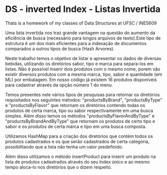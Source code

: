 # DS - inverted Index - Listas Invertida
Thats is a homework of my classes of Data Structures at UFSC / INE5609

Uma lista invertida nos traz grande vantagem na questão do aumento da eficiência de busca (necessário para longos arquivos de texto).Este tipo de estrutura é um dos mais eficientes para a indexação de documentos comparados a outros 
tipos de busca (Hash Arvores).

Neste trabalho temos o objetivo de listar e apresentar os dados de diversas bebidas, utilizando os diretórios sabor, tipo e marca para separa-los em listas. Não é possível inserir dois produtos com o mesmo nome, porem vão existir diversos produtos com a mesma marca, tipo, sabor e quantidade (em ML) por embalagem. Em nosso código já existem 16 produtos disponíveis para cadastrar através da opção número 1 do menu.

Temos presentes nele vários tipos de pesquisas para retornar os diretórios requisitados nos seguintes métodos: "productsByBrand", "productsByType" e "productsByFlavor" que retornam os diretórios contendo todas os produtos de certa marca, tipo ou sabor respectivamente em uma busca simples. Além disso temos os métodos "productsByFlavorAndByType" e "productsByBrandAndByType" que retornam os produtos de certo tipo e sabor e os produtos de certa marca e tipo em uma busca composta.

Utilizamos HashMap para a criação dos diretórios que contém todos os produtos cadastrados e os que serão cadastrados de certa categoria, possibilitando que a lista não tenha um valor predefinido.

Além disso utilizamos o método insertProduct para inserir um produto na lista de produtos cadastrados através do seu Index único e ao mesmo tempo aloca-lo nos diretórios que o dizem respeito.

